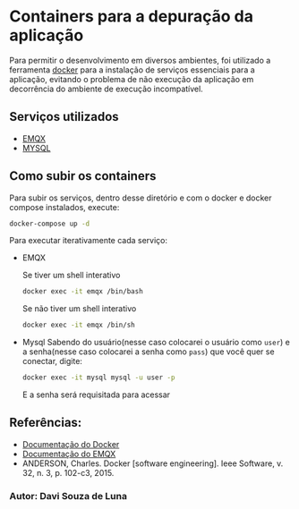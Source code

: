 # Containers para a depuração da aplicação

Para permitir o desenvolvimento em diversos ambientes, foi utilizado a ferramenta [docker](https://www.docker.com/) para a instalação de serviços essenciais para a aplicação, evitando o problema de não execução da aplicação em decorrência do ambiente de execução incompatível.

## Serviços utilizados

- [EMQX](https://docs.emqx.com/en/emqx/latest/deploy/install-docker.html)
- [MYSQL](https://hub.docker.com/_/mysql)

## Como subir os containers 

Para subir os serviços, dentro desse diretório e com o docker e docker compose instalados, execute:

```bash
docker-compose up -d
```

Para executar iterativamente cada serviço:

- EMQX

    Se tiver um shell interativo
    ```bash
    docker exec -it emqx /bin/bash
    ```
    Se não tiver um shell interativo
    ```bash
    docker exec -it emqx /bin/sh
    ```
- Mysql
    Sabendo do usuário(nesse caso colocarei o usuário como `user`) e a senha(nesse caso colocarei a senha como `pass`) que você quer se conectar, digite:
    ```bash
    docker exec -it mysql mysql -u user -p 
    ```
    E a senha será requisitada para acessar

## Referências:

-  [Documentação do Docker](https://docs.docker.com/guides/)
-  [Documentação do EMQX](https://docs.emqx.com/en/emqx/latest/)
- ANDERSON, Charles. Docker [software engineering]. Ieee Software, v. 32, n. 3, p. 102-c3, 2015.

### Autor: Davi Souza de Luna



